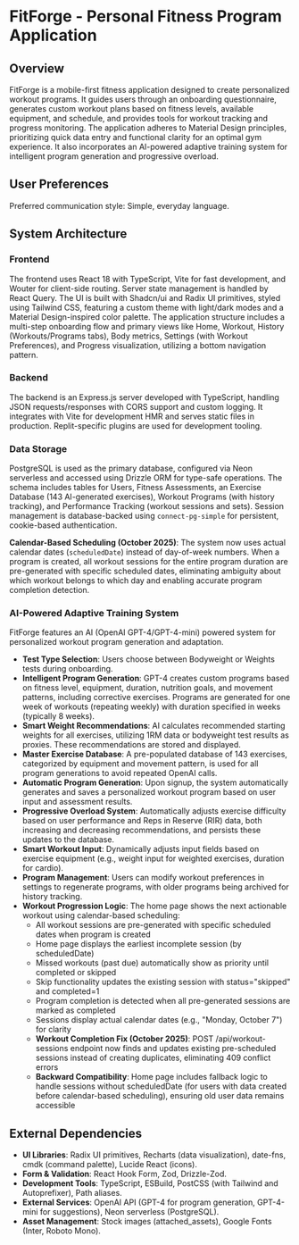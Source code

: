# FitForge - Personal Fitness Program Application

## Overview
FitForge is a mobile-first fitness application designed to create personalized workout programs. It guides users through an onboarding questionnaire, generates custom workout plans based on fitness levels, available equipment, and schedule, and provides tools for workout tracking and progress monitoring. The application adheres to Material Design principles, prioritizing quick data entry and functional clarity for an optimal gym experience. It also incorporates an AI-powered adaptive training system for intelligent program generation and progressive overload.

## User Preferences
Preferred communication style: Simple, everyday language.

## System Architecture

### Frontend
The frontend uses React 18 with TypeScript, Vite for fast development, and Wouter for client-side routing. Server state management is handled by React Query. The UI is built with Shadcn/ui and Radix UI primitives, styled using Tailwind CSS, featuring a custom theme with light/dark modes and a Material Design-inspired color palette. The application structure includes a multi-step onboarding flow and primary views like Home, Workout, History (Workouts/Programs tabs), Body metrics, Settings (with Workout Preferences), and Progress visualization, utilizing a bottom navigation pattern.

### Backend
The backend is an Express.js server developed with TypeScript, handling JSON requests/responses with CORS support and custom logging. It integrates with Vite for development HMR and serves static files in production. Replit-specific plugins are used for development tooling.

### Data Storage
PostgreSQL is used as the primary database, configured via Neon serverless and accessed using Drizzle ORM for type-safe operations. The schema includes tables for Users, Fitness Assessments, an Exercise Database (143 AI-generated exercises), Workout Programs (with history tracking), and Performance Tracking (workout sessions and sets). Session management is database-backed using `connect-pg-simple` for persistent, cookie-based authentication.

**Calendar-Based Scheduling (October 2025)**: The system now uses actual calendar dates (`scheduledDate`) instead of day-of-week numbers. When a program is created, all workout sessions for the entire program duration are pre-generated with specific scheduled dates, eliminating ambiguity about which workout belongs to which day and enabling accurate program completion detection.

### AI-Powered Adaptive Training System
FitForge features an AI (OpenAI GPT-4/GPT-4-mini) powered system for personalized workout program generation and adaptation.
- **Test Type Selection**: Users choose between Bodyweight or Weights tests during onboarding.
- **Intelligent Program Generation**: GPT-4 creates custom programs based on fitness level, equipment, duration, nutrition goals, and movement patterns, including corrective exercises. Programs are generated for one week of workouts (repeating weekly) with duration specified in weeks (typically 8 weeks).
- **Smart Weight Recommendations**: AI calculates recommended starting weights for all exercises, utilizing 1RM data or bodyweight test results as proxies. These recommendations are stored and displayed.
- **Master Exercise Database**: A pre-populated database of 143 exercises, categorized by equipment and movement pattern, is used for all program generations to avoid repeated OpenAI calls.
- **Automatic Program Generation**: Upon signup, the system automatically generates and saves a personalized workout program based on user input and assessment results.
- **Progressive Overload System**: Automatically adjusts exercise difficulty based on user performance and Reps in Reserve (RIR) data, both increasing and decreasing recommendations, and persists these updates to the database.
- **Smart Workout Input**: Dynamically adjusts input fields based on exercise equipment (e.g., weight input for weighted exercises, duration for cardio).
- **Program Management**: Users can modify workout preferences in settings to regenerate programs, with older programs being archived for history tracking.
- **Workout Progression Logic**: The home page shows the next actionable workout using calendar-based scheduling:
  - All workout sessions are pre-generated with specific scheduled dates when program is created
  - Home page displays the earliest incomplete session (by scheduledDate)
  - Missed workouts (past due) automatically show as priority until completed or skipped
  - Skip functionality updates the existing session with status="skipped" and completed=1
  - Program completion is detected when all pre-generated sessions are marked as completed
  - Sessions display actual calendar dates (e.g., "Monday, October 7") for clarity
  - **Workout Completion Fix (October 2025)**: POST /api/workout-sessions endpoint now finds and updates existing pre-scheduled sessions instead of creating duplicates, eliminating 409 conflict errors
  - **Backward Compatibility**: Home page includes fallback logic to handle sessions without scheduledDate (for users with data created before calendar-based scheduling), ensuring old user data remains accessible

## External Dependencies

- **UI Libraries**: Radix UI primitives, Recharts (data visualization), date-fns, cmdk (command palette), Lucide React (icons).
- **Form & Validation**: React Hook Form, Zod, Drizzle-Zod.
- **Development Tools**: TypeScript, ESBuild, PostCSS (with Tailwind and Autoprefixer), Path aliases.
- **External Services**: OpenAI API (GPT-4 for program generation, GPT-4-mini for suggestions), Neon serverless (PostgreSQL).
- **Asset Management**: Stock images (attached_assets), Google Fonts (Inter, Roboto Mono).